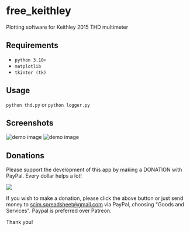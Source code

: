 # free_keithley
Plotting software for Keithley 2015 THD multimeter

## Requirements
 - `python 3.10+`
 - `matplotlib`
 - `tkinter (tk)`

## Usage
```python thd.py```
or
```python logger.py```

## Screenshots
![demo image](a.png?raw=true)
![demo image](b.png?raw=true)

## Donations
Please support the development of this app by making a DONATION with PayPal.
Every dollar helps a lot!

<a href="https://www.paypal.com/cgi-bin/webscr?cmd=_s-xclick&hosted_button_id=U537V8SNQQ45J" target="_blank">
<img src="https://www.paypalobjects.com/en_US/i/btn/btn_donate_LG.gif" />
</a>

If you wish to make a donation, please click the above button or just send money to scim.spreadsheet@gmail.com via PayPal, choosing "Goods and Services".
Paypal is preferred over Patreon.

Thank you!
